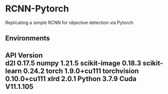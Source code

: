 # RCNN-Pytorch
Replicating a simple RCNN for objective detection via Pytorch

Environments
-------------------------------------
API                      Version  
d2l                      0.17.5
numpy                    1.21.5
scikit-image             0.18.3
scikit-learn             0.24.2
torch                    1.9.0+cu111
torchvision              0.10.0+cu111
xlrd                     2.0.1
Python                   3.7.9
Cuda                     V11.1.105
-------------------------------------

